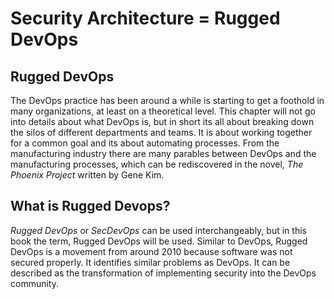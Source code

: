 # Security Architecture = Rugged DevOps

## Rugged DevOps
The DevOps practice has been around a while is starting to get a foothold in
many organizations, at least on a theoretical level. This chapter will not go into details about what DevOps is, but in short its all about breaking down the silos
of different departments and teams. It is about working together for a common
goal and its about automating processes. From the manufacturing industry there are many parables between DevOps and the manufacturing processes, which can be rediscovered in the novel, *The Phoenix Project* written by Gene Kim.

## What is Rugged Devops?
*Rugged DevOps* or *SecDevOps* can be used interchangeably, but in this book the term, Rugged DevOps will be used. Similar to
DevOps, Rugged DevOps is a movement from around 2010 because software was not secured properly. It identifies similar problems as DevOps. It can be described as
the transformation of implementing security into the DevOps community.
